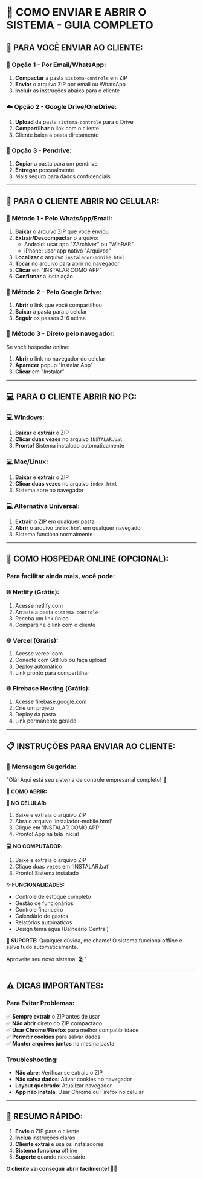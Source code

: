 # 📲 COMO ENVIAR E ABRIR O SISTEMA - GUIA COMPLETO

## 🚀 **PARA VOCÊ ENVIAR AO CLIENTE:**

### **📧 Opção 1 - Por Email/WhatsApp:**
1. **Compactar** a pasta `sistema-controle` em ZIP
2. **Enviar** o arquivo ZIP por email ou WhatsApp
3. **Incluir** as instruções abaixo para o cliente

### **☁️ Opção 2 - Google Drive/OneDrive:**
1. **Upload** da pasta `sistema-controle` para o Drive
2. **Compartilhar** o link com o cliente
3. Cliente baixa a pasta diretamente

### **💾 Opção 3 - Pendrive:**
1. **Copiar** a pasta para um pendrive
2. **Entregar** pessoalmente
3. Mais seguro para dados confidenciais

---

## 📱 **PARA O CLIENTE ABRIR NO CELULAR:**

### **📱 Método 1 - Pelo WhatsApp/Email:**
1. **Baixar** o arquivo ZIP que você enviou
2. **Extrair/Descompactar** o arquivo:
   - Android: usar app "ZArchiver" ou "WinRAR"
   - iPhone: usar app nativo "Arquivos"
3. **Localizar** o arquivo `instalador-mobile.html`
4. **Tocar** no arquivo para abrir no navegador
5. **Clicar** em "INSTALAR COMO APP"
6. **Confirmar** a instalação

### **📱 Método 2 - Pelo Google Drive:**
1. **Abrir** o link que você compartilhou
2. **Baixar** a pasta para o celular
3. **Seguir** os passos 3-6 acima

### **📱 Método 3 - Direto pelo navegador:**
Se você hospedar online:
1. **Abrir** o link no navegador do celular
2. **Aparecer** popup "Instalar App"
3. **Clicar** em "Instalar"

---

## 💻 **PARA O CLIENTE ABRIR NO PC:**

### **💻 Windows:**
1. **Baixar** e **extrair** o ZIP
2. **Clicar duas vezes** no arquivo `INSTALAR.bat`
3. **Pronto!** Sistema instalado automaticamente

### **💻 Mac/Linux:**
1. **Baixar** e **extrair** o ZIP
2. **Clicar duas vezes** no arquivo `index.html`
3. Sistema abre no navegador

### **💻 Alternativa Universal:**
1. **Extrair** o ZIP em qualquer pasta
2. **Abrir** o arquivo `index.html` em qualquer navegador
3. Sistema funciona normalmente

---

## 🔗 **COMO HOSPEDAR ONLINE (OPCIONAL):**

### **Para facilitar ainda mais, você pode:**

### **🌐 Netlify (Grátis):**
1. Acesse netlify.com
2. Arraste a pasta `sistema-controle`
3. Receba um link único
4. Compartilhe o link com o cliente

### **🌐 Vercel (Grátis):**
1. Acesse vercel.com
2. Conecte com GitHub ou faça upload
3. Deploy automático
4. Link pronto para compartilhar

### **🌐 Firebase Hosting (Grátis):**
1. Acesse firebase.google.com
2. Crie um projeto
3. Deploy da pasta
4. Link permanente gerado

---

## 📋 **INSTRUÇÕES PARA ENVIAR AO CLIENTE:**

### **📧 Mensagem Sugerida:**

"Olá! Aqui está seu sistema de controle empresarial completo! 🌊

**🚀 COMO ABRIR:**

**📱 NO CELULAR:**
1. Baixe e extraia o arquivo ZIP
2. Abra o arquivo 'instalador-mobile.html'
3. Clique em 'INSTALAR COMO APP'
4. Pronto! App na tela inicial

**💻 NO COMPUTADOR:**
1. Baixe e extraia o arquivo ZIP  
2. Clique duas vezes em 'INSTALAR.bat'
3. Pronto! Sistema instalado

**✨ FUNCIONALIDADES:**
- Controle de estoque completo
- Gestão de funcionários  
- Controle financeiro
- Calendário de gastos
- Relatórios automáticos
- Design tema água (Balneário Central)

**🔧 SUPORTE:**
Qualquer dúvida, me chame! O sistema funciona offline e salva tudo automaticamente.

Aproveite seu novo sistema! 🏖️"

---

## ⚠️ **DICAS IMPORTANTES:**

### **Para Evitar Problemas:**
✅ **Sempre extrair** o ZIP antes de usar  
✅ **Não abrir** direto do ZIP compactado  
✅ **Usar Chrome/Firefox** para melhor compatibilidade  
✅ **Permitir cookies** para salvar dados  
✅ **Manter arquivos juntos** na mesma pasta  

### **Troubleshooting:**
- **Não abre**: Verificar se extraiu o ZIP
- **Não salva dados**: Ativar cookies no navegador  
- **Layout quebrado**: Atualizar navegador
- **App não instala**: Usar Chrome ou Firefox no celular

---

## 🎯 **RESUMO RÁPIDO:**

1. **Envie** o ZIP para o cliente
2. **Inclua** instruções claras
3. **Cliente extrai** e usa os instaladores
4. **Sistema funciona** offline
5. **Suporte** quando necessário

**O cliente vai conseguir abrir facilmente! 🚀✨**
